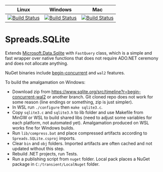 |   Linux   |  Windows  |    Mac    |
|:---------:|:---------:|:---------:|
| [![Build Status](https://dev.azure.com/DataSpreads/Spreads.SQLite/_apis/build/status/Spreads.Spreads.SQLite?branchName=Spreads&jobName=Linux)](https://dev.azure.com/DataSpreads/Spreads.SQLite/_build/latest?definitionId=9&branchName=Spreads) | [![Build Status](https://dev.azure.com/DataSpreads/Spreads.SQLite/_apis/build/status/Spreads.Spreads.SQLite?branchName=Spreads&jobName=Windows)](https://dev.azure.com/DataSpreads/Spreads.SQLite/_build/latest?definitionId=9&branchName=Spreads) | [![Build Status](https://dev.azure.com/DataSpreads/Spreads.SQLite/_apis/build/status/Spreads.Spreads.SQLite?branchName=Spreads&jobName=Mac)](https://dev.azure.com/DataSpreads/Spreads.SQLite/_build/latest?definitionId=9&branchName=Spreads) |


Spreads.SQLite
=====================

Extends [Microsoft.Data.Sqlite](https://github.com/aspnet/Microsoft.Data.Sqlite) with `FastQuery` class, which is 
a simple and fast wrapper over native functions that does not require ADO.NET ceremony and does not allocate anything.

NuGet binaries include [begin-concurrent](https://www.sqlite.org/src/doc/begin-concurrent/doc/begin_concurrent.md) and `wal2` features.

To build the amalgamation on Windows:

* Download zip from https://www.sqlite.org/src/timeline?r=begin-concurrent-wal2 or another branch. Git cloned repo does not work for some reason (line endings or something, zip is just simpler).
* In WSL run `./configure` then `make sqlite3.c`.
* Copy `sqlite3.c` and `sqlite3.h` to lib folder and use Makefile from MinGW or WSL to build shared libs (need to adjust some variables for each platform, not automated yet). Amalgamation produced on WSL works fine for Windows builds.
* Run `lib/compress.bat` and place compressed artifacts according to `Spreads.SQLite.csproj` imports.
* Clear `bin` and `obj` folders. Imported artifacts are often cached and not updated without this step.
* Rebuild .NET projects, run Tests.
* Run a publishing script from `nuget` folder. Local pack places a NuGet package in `C:/transient/LocalNuget` folder.
